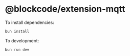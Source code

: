 # @blockcode/extension-mqtt

To install dependencies:

```bash
bun install
```

To development:

```bash
bun run dev
```
